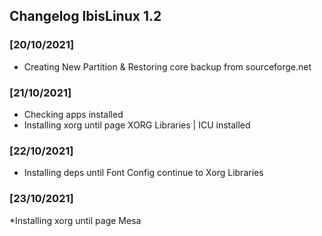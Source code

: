 ## Changelog IbisLinux 1.2

### [20/10/2021]
* Creating New Partition & Restoring core backup from sourceforge.net

### [21/10/2021] 
* Checking apps installed
* Installing xorg until page XORG Libraries | ICU installed

### [22/10/2021] 
* Installing deps until Font Config continue to Xorg Libraries

### [23/10/2021] 
*Installing xorg until page Mesa
